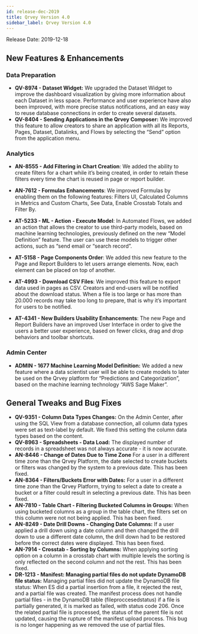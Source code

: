 ```yaml
---
id: release-dec-2019
title: Qrvey Version 4.0
sidebar_label: Qrvey Version 4.0
---
```

<div style={{textAlign: "justify"}}>
Release Date: 2019-12-18

## New Features & Enhancements

### Data Preparation
*   **QV-8974 - Dataset Widget:** We upgraded the Dataset Widget to improve the dashboard visualization by giving more information about each Dataset in less space. Performance and user experience have also been improved, with more precise status notifications, and an easy way to reuse database connections in order to create several datasets.
*   **QV-8404 - Sending Applications in the Qrvey Composer:** We improved this feature to allow creators to share an application with all its Reports, Pages, Dataset, Datalinks, and Flows by selecting the “Send” option from the application menu.

### Analytics

* **AN-8555 - Add Filtering in Chart Creation**: We added the ability to create filters for a chart while it’s being created, in order to retain these filters every time the chart is reused in page or report builder.

* **AN-7612 - Formulas Enhancements**: We improved Formulas by enabling them on the following features: Filters UI, Calculated Columns in Metrics and Custom Charts, See Data, Enable Crosstab Totals and Filter By.

* **AT-5233 - ML - Action - Execute Model**: In Automated Flows, we added an action that allows the creator to use third-party models, based on machine learning technologies, previously defined on the new “Model Definition” feature. The user can use these models to trigger other actions, such as “send email or “search record”.

* **AT-5158 - Page Components Order**: We added this new feature to the Page and Report Builders to let users arrange elements. Now, each element can be placed on top of another.

* **AT-4993 - Download CSV Files**: We improved this feature to export data used in pages as CSV. Creators and end-users will be notified about the download status. When a file is too large or has more than 20.000 records may take too long to prepare, that is why it’s important for users to be notified.

* **AT-4341 - New Builders Usability Enhancements**: The new Page and Report Builders have an improved User Interface in order to give the users a better user experience, based on fewer clicks, drag and drop behaviors and toolbar shortcuts.


### Admin Center

*   **ADMIN - 1677 Machine Learning Model Definition:** We added a new feature where a data scientist user will be able to create models to later be used on the Qrvey platform for “Predictions and Categorization”, based on the machine learning technology “AWS Sage Maker”.

## General Tweaks and Bug Fixes

*   **QV-9351 - Column Data Types Changes:** On the Admin Center, after using the SQL View from a database connection, all column data types were set as text-label by default. We fixed this setting the column data types based on the content.
*   **QV-8963 - Spreadsheets - Data Load:** The displayed number of records in a spreadsheet was not always accurate - it is now accurate.
*   **AN-8446 - Change of Dates Due to Time Zone** For a user in a different time zone than the Qrvey Platform, the date selected to create buckets or filters was changed by the system to a previous date. This has been fixed.
*   **AN-8364 - Filters/Buckets Error with Dates:** For a user in a different time zone than the Qrvey Platform, trying to select a date to create a bucket or a filter could result in selecting a previous date. This has been fixed.
*   **AN-7810 - Table Chart - Filtering Bucketed Columns in Groups:**  When using bucketed columns as a group in the table chart, the filters set on this column were not not being applied. This has been fixed.
*   **AN-8249 - Date Drill Downs - Changing Date Columns:** If a user applied a drill down using a date column and then changed the drill down to use a different date column, the drill down had to be restored before the correct dates were displayed.  This has been fixed.
*   **AN-7914 - Crosstab - Sorting by Columns:** When applying sorting option on a column in a crosstab chart with multiple levels the sorting is only reflected on the second column and not the rest.   This has been fixed.
*   **DR-1213 - Manifest: Managing partial files do not update DynamoDB file status:** Managing partial files did not update the DynamoDB file status: When ES did a partial insertion from a file, it rejected the rest, and a partial file was created. The manifest process does not handle partial files - in the DynamoDB table (fileproccesedstatus) if a file is partially generated, it is marked as failed, with status code 206. Once the related partial file is processed, the status of the parent file is not updated, causing the rupture of the manifest upload process. This bug is no longer happening as we removed the use of partial files.

</div>